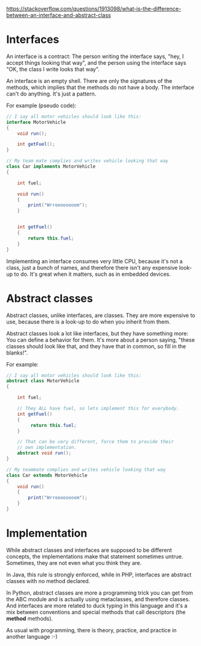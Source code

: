 https://stackoverflow.com/questions/1913098/what-is-the-difference-between-an-interface-and-abstract-class


# Interfaces

An interface is a contract: The person writing the interface says, "hey, I accept things looking that way", and the person using the interface says "OK, the class I write looks that way".

An interface is an empty shell. There are only the signatures of the methods, which implies that the methods do not have a body. The interface can't do anything. It's just a pattern.

For example (pseudo code):

```java
// I say all motor vehicles should look like this:
interface MotorVehicle
{
    void run();

    int getFuel();
}

// My team mate complies and writes vehicle looking that way
class Car implements MotorVehicle
{

    int fuel;

    void run()
    {
        print("Wrroooooooom");
    }


    int getFuel()
    {
        return this.fuel;
    }
}
```
Implementing an interface consumes very little CPU, because it's not a class, just a bunch of names, and therefore there isn't any expensive look-up to do. It's great when it matters, such as in embedded devices.


# Abstract classes

Abstract classes, unlike interfaces, are classes. They are more expensive to use, because there is a look-up to do when you inherit from them.

Abstract classes look a lot like interfaces, but they have something more: You can define a behavior for them. It's more about a person saying, "these classes should look like that, and they have that in common, so fill in the blanks!".

For example:
```java
// I say all motor vehicles should look like this:
abstract class MotorVehicle
{

    int fuel;

    // They ALL have fuel, so lets implement this for everybody.
    int getFuel()
    {
         return this.fuel;
    }

    // That can be very different, force them to provide their
    // own implementation.
    abstract void run();
}

// My teammate complies and writes vehicle looking that way
class Car extends MotorVehicle
{
    void run()
    {
        print("Wrroooooooom");
    }
}
```

# Implementation
While abstract classes and interfaces are supposed to be different concepts, the implementations make that statement sometimes untrue. Sometimes, they are not even what you think they are.

In Java, this rule is strongly enforced, while in PHP, interfaces are abstract classes with no method declared.

In Python, abstract classes are more a programming trick you can get from the ABC module and is actually using metaclasses, and therefore classes. And interfaces are more related to duck typing in this language and it's a mix between conventions and special methods that call descriptors (the __method__ methods).

As usual with programming, there is theory, practice, and practice in another language :-)